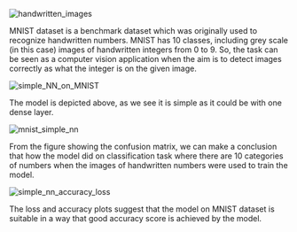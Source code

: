 
![handwritten_images](https://github.com/gbulbul/simple-ANN-application-on-MNIST/assets/79763247/441a4c18-372a-4705-8b49-989ddd614378)

MNIST dataset is a benchmark dataset which was originally used to recognize handwritten numbers. MNIST has 10 classes, including grey scale (in this case) images of handwritten integers from 0 to 9. So, the task can be seen as a computer vision application when the aim is to detect images correctly as what the integer is on the given image. 


![simple_NN_on_MNIST](https://github.com/gbulbul/simple-ANN-application-on-MNIST/assets/79763247/614d0fbc-05ae-46b7-8450-d0cffc0fc7e6)

The model is depicted above, as we see it is simple as it could be with one dense layer.


![mnist_simple_nn](https://github.com/gbulbul/simple-ANN-application-on-MNIST/assets/79763247/e8190dda-fa0b-40f4-9acd-8082bff9998b)

From the figure showing the confusion matrix, we can make a conclusion that how the model did on classification task where there are 10 categories of numbers when the images of handwritten numbers were used to train the model.


![simple_nn_accuracy_loss](https://github.com/gbulbul/simple-ANN-application-on-MNIST/assets/79763247/4acbab1e-abe8-4b96-8ae0-10621082746d)

The loss and accuracy plots suggest that the model on MNIST dataset is suitable in a way that good accuracy score is achieved by the model.
